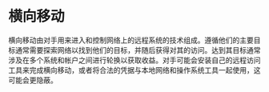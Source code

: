 # 横向移动
横向移动由对手用来进入和控制网络上的远程系统的技术组成。遵循他们的主要目标通常需要探索网络以找到他们的目标，并随后获得对其的访问。达到其目标通常涉及在多个系统和帐户之间进行轮换以获取收益。对手可能会安装自己的远程访问工具来完成横向移动，或者将合法的凭据与本地网络和操作系统工具一起使用，这可能会更隐蔽。